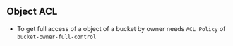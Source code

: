 ## Object ACL

- To get full access of a object of a bucket by owner needs `ACL Policy` of `bucket-owner-full-control`
